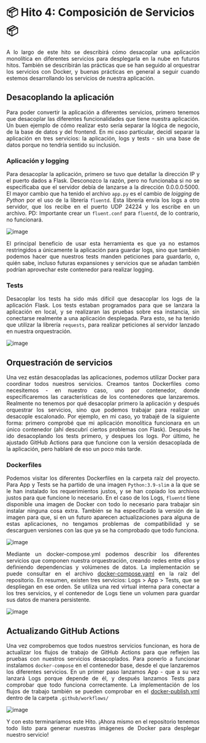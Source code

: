# 📦 Hito 4: Composición de Servicios 📦

<p align="justify">A lo largo de este hito se describirá cómo desacoplar una aplicación monolítica en diferentes servicios para desplegarla en la nube en futuros hitos. También se describirán las prácticas que se han seguido al orquestrar los servicios con Docker, y buenas prácticas en general a seguir cuando estemos desarrollando los servicios de nuestra aplicación.</p>

## Desacoplando la aplicación
<p align="justify">Para poder convertir la aplicación a diferentes servicios, primero tenemos que desacoplar las diferentes funcionalidades que tiene nuestra aplicación. Un buen ejemplo de cómo realizar esto sería separar la lógica de negocio, de la base de datos y del frontend. En mi caso particular, decidí separar la aplicación en tres servicios: la aplicación, logs y tests - sin una base de datos porque no tendría sentido su inclusión.</p>

### Aplicación y logging
<p align="justify">Para desacoplar la aplicación, primero se tuvo que detallar la dirección IP y el puerto dados a Flask. Desconozco la razón, pero no funcionaba si no se especificaba que el servidor debía de lanzarse a la dirección 0.0.0.0:5000. El mayor cambio que ha tenido el archivo <code>app.py</code> es el cambio de <em>loigging</em> de <em>Python</em> por el uso de la librería <code>fluentd</code>. Esta librería envía los logs a otro servidor, que los recibe en el puerto UDP 24224 y los escribe en un archivo. PD: Importante crear un <code>fluent.conf</code> para <code>fluentd</code>, de lo contrario, no funcionará.</p>

![image](https://github.com/user-attachments/assets/b6ac7165-83d6-4da9-b144-2e4228a83122)

<p align="justify">El principal beneficio de usar esta herramienta es que ya no estamos restringidos a únicamente la aplicación para guardar logs, sino que también podemos hacer que nuestros tests manden peticiones para guardarlo, o, quién sabe, incluso futuras expansiones y servicios que se añadan también podrían aprovechar este contenedor para realizar logging.</p>

### Tests

<p align="justify">Desacoplar los tests ha sido más difícil que desacoplar los logs de la aplicación Flask. Los tests estaban programados para que se lanzara la aplicación en local, y se realizaran las pruebas sobre esa instancia, sin conectarse realmente a una aplicación desplegada. Para esto, se ha tenido que utilizar la librería <code>requests</code>, para realizar peticiones al servidor lanzado en nuestra orquestración.</p>

![image](https://github.com/user-attachments/assets/bdf20f1c-3c60-465a-88f3-ef59f30f2b33)

## Orquestración de servicios
<p align="justify">Una vez están desacopladas las aplicaciones, podemos utilizar Docker para coordinar todos nuestros servicios. Creamos tantos Dockerfiles como necesitemos - en nuestro caso, uno por contenedor, donde especificaremos las características de los contenedores que lanzaremos. Realmente no tenemos por qué desacoplar primero la aplicación y después orquestrar los servicios, sino que podemos trabajar para realizar un desacople escalonado. Por ejemplo, en mi caso, yo trabajé de la siguiente forma: primero comprobé que mi aplicación monolítica funcionara en un único contenedor (ahí descubrí ciertos problemas con Flask). Después he ido desacoplando los tests primero, y despues los logs. Por último, he ajustado GitHub Actions para que funcione con la versión desacoplada de la aplicación, pero hablaré de eso un poco más tarde.</p>

### Dockerfiles
<p align="justify">Podemos visitar los diferentes Dockerfiles en la carpeta raíz del proyecto. Para App y Tests se ha partido de una imagen <code>Python:3.9-slim</code> a la que se le han instalado los requerimientos justos, y se han copiado los archivos justos para que funcione lo necesario. En el caso de los Logs, <code>fluentd</code> tiene disponible una imagen de Docker con todo lo necesario para trabajar sin instalar ninguna cosa extra. También se ha especificado la versión de la imagen para que, si en un futuro aparecen actualizaciones para alguna de estas aplicaciones, no tengamos problemas de compatibilidad y se descarguen versiones con las que ya se ha comprobado que todo funciona.</p>

![image](https://github.com/user-attachments/assets/49249f02-3186-4f21-8b16-841befc69fa1)

<p align="justify">Mediante un docker-compose.yml podemos describir los diferentes servicios que componen nuestra orquestración, creando redes entre ellos y definiendo dependencias y volúmenes de datos. La implementación se puede consultar en el archivo <a href="https://github.com/Angburmun/image-sequence-classifier/blob/main/docker-compose.yaml">docker-compose.yaml</a> en la raíz del repositorio. En resumen, existen tres servicios: Logs > App > Tests, que se despliegan en ese orden. Se utiliza una red virtual interna para conectar a los tres servicios, y el contenedor de Logs tiene un volumen para guardar sus datos de manera persistente.</p>

![image](https://github.com/user-attachments/assets/5a1daf37-504a-4d44-b5c0-cdda2221825e)

## Actualizando GitHub Actions
<p align="justify">Una vez comprobemos que todos nuestros servicios funcionan, es hora de actualizar los flujos de trabajo de GitHub Actions para que reflejen las pruebas con nuestros servicios desacoplados. Para ponerlo a funcionar instalamos <code>docker-compose</code> en el contenedor base, desde el que lanzaremos los diferentes servicios. En un primer paso lanzamos App - que a su vez lanzará Logs porque depende de él, y después lanzamos Tests para comprobar que todo funciona correctamente. La implementación de los flujos de trabajo también se pueden comprobar en el <a href="https://github.com/Angburmun/image-sequence-classifier/blob/main/.github/workflows/docker-publish.yml">docker-publish.yml</a> dentro de la carpeta <code>.github/workflows/</code></p>

![image](https://github.com/user-attachments/assets/ff6cbde7-9cce-44dd-ab4f-d3cbe14b9eaf)

<p align="justify">Y con esto terminaríamos este Hito. ¡Ahora mismo en el repositorio tenemos todo listo para generar nuestras imágenes de Docker para desplegar nuestro servicio!</p>
